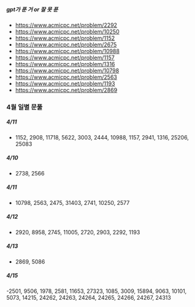 ##### gpt가 푼 거 or 잘 못 푼 
- https://www.acmicpc.net/problem/2292
- https://www.acmicpc.net/problem/10250
- https://www.acmicpc.net/problem/1152
- https://www.acmicpc.net/problem/2675
- https://www.acmicpc.net/problem/10988
- https://www.acmicpc.net/problem/1157
- https://www.acmicpc.net/problem/1316
- https://www.acmicpc.net/problem/10798
- https://www.acmicpc.net/problem/2563
- https://www.acmicpc.net/problem/1193
- https://www.acmicpc.net/problem/2869




### 4월 일별 문풀
##### 4/11
- 1152, 2908, 11718, 5622, 3003, 2444, 10988, 1157, 2941, 1316, 25206, 25083
##### 4/10
- 2738, 2566
##### 4/11
- 10798, 2563, 2475, 31403, 2741, 10250, 2577
##### 4/12
- 2920, 8958, 2745, 11005, 2720, 2903, 2292, 1193
##### 4/13
- 2869, 5086
##### 4/15
-2501, 9506, 1978, 2581, 11653, 27323, 1085, 3009, 15894, 9063, 10101, 5073, 14215, 24262, 24263, 24264, 24265, 24266, 24267, 24313
